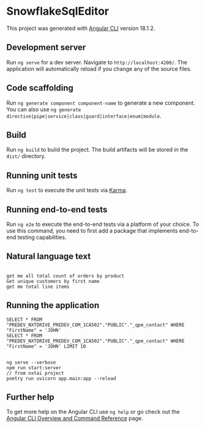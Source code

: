 # SnowflakeSqlEditor

This project was generated with [Angular CLI](https://github.com/angular/angular-cli) version 18.1.2.

## Development server

Run `ng serve` for a dev server. Navigate to `http://localhost:4200/`. The application will automatically reload if you change any of the source files.

## Code scaffolding

Run `ng generate component component-name` to generate a new component. You can also use `ng generate directive|pipe|service|class|guard|interface|enum|module`.

## Build

Run `ng build` to build the project. The build artifacts will be stored in the `dist/` directory.

## Running unit tests

Run `ng test` to execute the unit tests via [Karma](https://karma-runner.github.io).

## Running end-to-end tests

Run `ng e2e` to execute the end-to-end tests via a platform of your choice. To use this command, you need to first add a package that implements end-to-end testing capabilities.

## Natural language text
```agsl

get me all total count of orders by product
Get unique customers by first name
get me total line items
```

## Running the application
```agsl
SELECT * FROM "PREDEV_NXTDRIVE_PREDEV_COM_1CA502"."PUBLIC"."_qpm_contact" WHERE "FirstName" = 'JOHN'
SELECT * FROM "PREDEV_NXTDRIVE_PREDEV_COM_1CA502"."PUBLIC"."_qpm_contact" WHERE "FirstName" = 'JOHN' LIMIT 10


ng serve --verbose
npm run start:server
// from nxtai project
poetry run uvicorn app.main:app --reload
```

## Further help

To get more help on the Angular CLI use `ng help` or go check out the [Angular CLI Overview and Command Reference](https://angular.dev/tools/cli) page.
